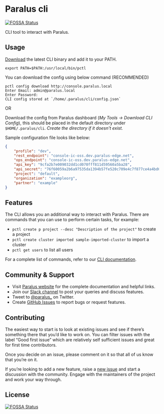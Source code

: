 # Paralus cli
[![FOSSA Status](https://app.fossa.com/api/projects/git%2Bgithub.com%2Fparalus%2Fcli.svg?type=shield)](https://app.fossa.com/projects/git%2Bgithub.com%2Fparalus%2Fcli?ref=badge_shield)


CLI tool to interact with Paralus.

## Usage

[Download](https://github.com/paralus/cli/releases) the latest CLI binary and add it to your PATH.

`export PATH=$PATH:/usr/local/bin/pctl`

You can download the config using below command (RECOMMENDED)

```
pctl config download http://console.paralus.local
Enter Email: admin@paralus.local
Enter Password: 
CLI config stored at `/home/.paralus/cli/config.json`
```

OR 

Download the config from Paralus dashboard (*My Tools -> Download CLI Config*), this should be placed in the default directory under `$HOME/.paralus/cli`. *Create the directory if it doesn't exist.*

Sample configuration file looks like below:

```json
{
    "profile": "dev",
    "rest_endpoint": "console-ic-oss.dev.paralus-edge.net",
    "ops_endpoint": "console-ic-oss.dev.paralus-edge.net",
    "api_key": "9cfa2b7e009032dd1cd070fff811d59560a5ba28",
    "api_secret": "76f60059a2b6a97535da1394b57fe520c709e4c7f877ce4a4bd665924f6ced11",
    "project": "default",
    "organization": "exampleorg",
    "partner": "example"
}
```

## Features

The CLI allows you an additional way to interact with Paralus. There are commands that you can use to perform certain tasks, for example:

- `pctl create p project --desc "Description of the project"` to create a project
- `pctl create cluster imported sample-imported-cluster` to import a cluster
- `pctl get users` to list all users

For a complete list of commands, refer to our [CLI documentation](https://www.paralus.io/docs/usage/cli).

## Community & Support

- Visit [Paralus website](https://paralus.io) for the complete documentation and helpful links.
- Join our [Slack channel](https://join.slack.com/t/paralus/shared_invite/zt-1a9x6y729-ySmAq~I3tjclEG7nDoXB0A) to post your queries and discuss features.
- Tweet to [@paralus_](https://twitter.com/paralus_/) on Twitter.
- Create [GitHub Issues](https://github.com/paralus/cli/issues) to report bugs or request features.

## Contributing

The easiest way to start is to look at existing issues and see if there’s something there that you’d like to work on. You can filter issues with the label “Good first issue” which are relatively self sufficient issues and great for first time contributors.

Once you decide on an issue, please comment on it so that all of us know that you’re on it.

If you’re looking to add a new feature, raise a [new issue](https://github.com/paralus/cli/issues) and start a discussion with the community. Engage with the maintainers of the project and work your way through.


## License
[![FOSSA Status](https://app.fossa.com/api/projects/git%2Bgithub.com%2Fparalus%2Fcli.svg?type=large)](https://app.fossa.com/projects/git%2Bgithub.com%2Fparalus%2Fcli?ref=badge_large)